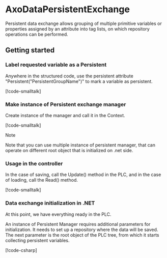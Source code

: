 # AxoDataPersistentExchange

Persistent data exchange allows grouping of multiple primitive variables or properties assigned by an attribute into tag lists, on which repository operations can be performed.

## Getting started

### Label requested variable as a Persistent

Anywhere in the structured code, use the persistent attribute "Persistent("PersistentGroupName")" to mark a variable as persistent.

[!code-smalltalk[](../app/src/Examples/AxoDataPersistentExchangeExample.st?name=PersistentAttribute)]

### Make instance of Persistent exchange manager

Create instance of the manager and call it in the Context.

[!code-smalltalk[](../app/src/Examples/AxoDataPersistentExchangeExample.st?name=ContextDeclaration)]

> [!NOTE]
> Note that you can use multiple instance of persistent manager, that can operate on different root object that is initialized on .net side.

### Usage in the controller

In the case of saving, call the Update() method in the PLC, and in the case of loading, call the Read() method.

[!code-smalltalk[](../app/src/Examples/AxoDataPersistentExchangeExample.st?name=Usage)]

### Data exchange initialization in .NET

At this point, we have everything ready in the PLC.

An instance of Persistent Manager requires additional parameters for initialization. It needs to set up a repository where the data will be saved. The next parameter is the root object of the PLC tree, from which it starts collecting persistent variables.

[!code-csharp[](../app/ix-blazor/librarytemplate.blazor/Program.cs?name=SetUpAxoDataPersistentExchange)]
